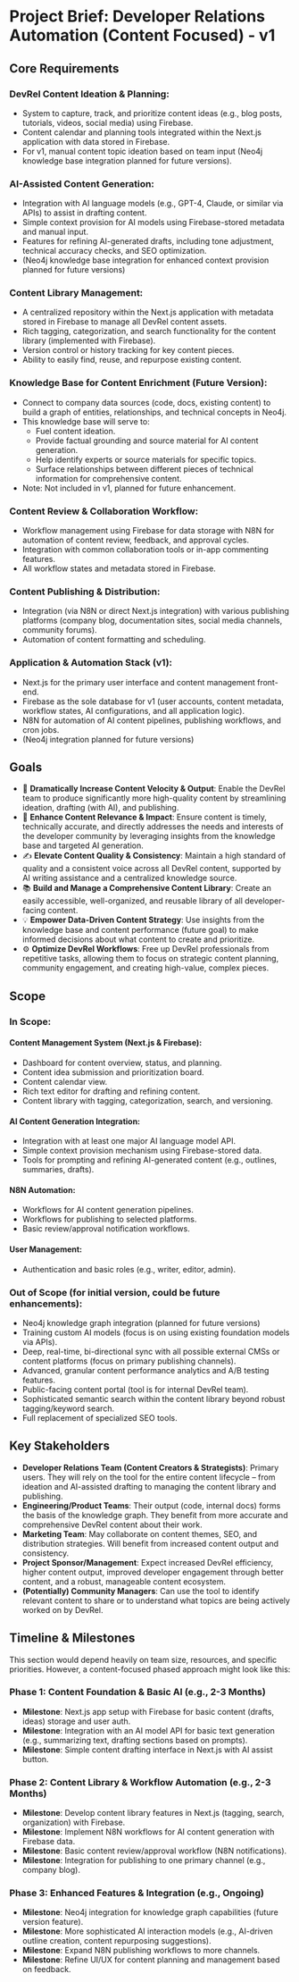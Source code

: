 # Project Brief: Developer Relations Automation (Content Focused) - v1

## Core Requirements

### DevRel Content Ideation & Planning:

- System to capture, track, and prioritize content ideas (e.g., blog posts, tutorials, videos, social media) using Firebase.
- Content calendar and planning tools integrated within the Next.js application with data stored in Firebase.
- For v1, manual content topic ideation based on team input (Neo4j knowledge base integration planned for future versions).

### AI-Assisted Content Generation:

- Integration with AI language models (e.g., GPT-4, Claude, or similar via APIs) to assist in drafting content.
- Simple context provision for AI models using Firebase-stored metadata and manual input.
- Features for refining AI-generated drafts, including tone adjustment, technical accuracy checks, and SEO optimization.
- (Neo4j knowledge base integration for enhanced context provision planned for future versions)

### Content Library Management:

- A centralized repository within the Next.js application with metadata stored in Firebase to manage all DevRel content assets.
- Rich tagging, categorization, and search functionality for the content library (implemented with Firebase).
- Version control or history tracking for key content pieces.
- Ability to easily find, reuse, and repurpose existing content.

### Knowledge Base for Content Enrichment (Future Version):

- Connect to company data sources (code, docs, existing content) to build a graph of entities, relationships, and technical concepts in Neo4j.
- This knowledge base will serve to:
  - Fuel content ideation.
  - Provide factual grounding and source material for AI content generation.
  - Help identify experts or source materials for specific topics.
  - Surface relationships between different pieces of technical information for comprehensive content.
- Note: Not included in v1, planned for future enhancement.

### Content Review & Collaboration Workflow:

- Workflow management using Firebase for data storage with N8N for automation of content review, feedback, and approval cycles.
- Integration with common collaboration tools or in-app commenting features.
- All workflow states and metadata stored in Firebase.

### Content Publishing & Distribution:

- Integration (via N8N or direct Next.js integration) with various publishing platforms (company blog, documentation sites, social media channels, community forums).
- Automation of content formatting and scheduling.

### Application & Automation Stack (v1):

- Next.js for the primary user interface and content management front-end.
- Firebase as the sole database for v1 (user accounts, content metadata, workflow states, AI configurations, and all application logic).
- N8N for automation of AI content pipelines, publishing workflows, and cron jobs.
- (Neo4j integration planned for future versions)

## Goals

- 🚀 **Dramatically Increase Content Velocity & Output**: Enable the DevRel team to produce significantly more high-quality content by streamlining ideation, drafting (with AI), and publishing.
- 🎯 **Enhance Content Relevance & Impact**: Ensure content is timely, technically accurate, and directly addresses the needs and interests of the developer community by leveraging insights from the knowledge base and targeted AI generation.
- ✍️ **Elevate Content Quality & Consistency**: Maintain a high standard of quality and a consistent voice across all DevRel content, supported by AI writing assistance and a centralized knowledge source.
- 📚 **Build and Manage a Comprehensive Content Library**: Create an easily accessible, well-organized, and reusable library of all developer-facing content.
- 💡 **Empower Data-Driven Content Strategy**: Use insights from the knowledge base and content performance (future goal) to make informed decisions about what content to create and prioritize.
- ⚙️ **Optimize DevRel Workflows**: Free up DevRel professionals from repetitive tasks, allowing them to focus on strategic content planning, community engagement, and creating high-value, complex pieces.

## Scope

### In Scope:

#### Content Management System (Next.js & Firebase):

- Dashboard for content overview, status, and planning.
- Content idea submission and prioritization board.
- Content calendar view.
- Rich text editor for drafting and refining content.
- Content library with tagging, categorization, search, and versioning.

#### AI Content Generation Integration:

- Integration with at least one major AI language model API.
- Simple context provision mechanism using Firebase-stored data.
- Tools for prompting and refining AI-generated content (e.g., outlines, summaries, drafts).

#### N8N Automation:

- Workflows for AI content generation pipelines.
- Workflows for publishing to selected platforms.
- Basic review/approval notification workflows.

#### User Management:

- Authentication and basic roles (e.g., writer, editor, admin).

### Out of Scope (for initial version, could be future enhancements):

- Neo4j knowledge graph integration (planned for future versions)
- Training custom AI models (focus is on using existing foundation models via APIs).
- Deep, real-time, bi-directional sync with all possible external CMSs or content platforms (focus on primary publishing channels).
- Advanced, granular content performance analytics and A/B testing features.
- Public-facing content portal (tool is for internal DevRel team).
- Sophisticated semantic search within the content library beyond robust tagging/keyword search.
- Full replacement of specialized SEO tools.

## Key Stakeholders

- **Developer Relations Team (Content Creators & Strategists)**: Primary users. They will rely on the tool for the entire content lifecycle – from ideation and AI-assisted drafting to managing the content library and publishing.
- **Engineering/Product Teams**: Their output (code, internal docs) forms the basis of the knowledge graph. They benefit from more accurate and comprehensive DevRel content about their work.
- **Marketing Team**: May collaborate on content themes, SEO, and distribution strategies. Will benefit from increased content output and consistency.
- **Project Sponsor/Management**: Expect increased DevRel efficiency, higher content output, improved developer engagement through better content, and a robust, manageable content ecosystem.
- **(Potentially) Community Managers**: Can use the tool to identify relevant content to share or to understand what topics are being actively worked on by DevRel.

## Timeline & Milestones

This section would depend heavily on team size, resources, and specific priorities. However, a content-focused phased approach might look like this:

### Phase 1: Content Foundation & Basic AI (e.g., 2-3 Months)

- **Milestone**: Next.js app setup with Firebase for basic content (drafts, ideas) storage and user auth.
- **Milestone**: Integration with an AI model API for basic text generation (e.g., summarizing text, drafting sections based on prompts).
- **Milestone**: Simple content drafting interface in Next.js with AI assist button.

### Phase 2: Content Library & Workflow Automation (e.g., 2-3 Months)

- **Milestone**: Develop content library features in Next.js (tagging, search, organization) with Firebase.
- **Milestone**: Implement N8N workflows for AI content generation with Firebase data.
- **Milestone**: Basic content review/approval workflow (N8N notifications).
- **Milestone**: Integration for publishing to one primary channel (e.g., company blog).

### Phase 3: Enhanced Features & Integration (e.g., Ongoing)

- **Milestone**: Neo4j integration for knowledge graph capabilities (future version feature).
- **Milestone**: More sophisticated AI interaction models (e.g., AI-driven outline creation, content repurposing suggestions).
- **Milestone**: Expand N8N publishing workflows to more channels.
- **Milestone**: Refine UI/UX for content planning and management based on feedback.
